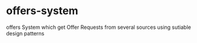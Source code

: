 # offers-system
offers System which get Offer Requests from several sources using sutiable design patterns
